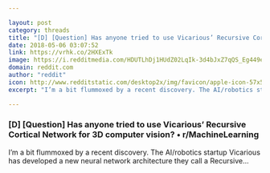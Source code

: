 ```yaml
---

layout: post
category: threads
title: "[D] [Question] Has anyone tried to use Vicarious’ Recursive Cortical Network for 3D computer vision?"
date: 2018-05-06 03:07:52
link: https://vrhk.co/2HXExTk
image: https://i.redditmedia.com/HDUTLhDj1HUdZ02LqIk-3d4bJxZ7qQS_Eg449e6B5CU.jpg?w=320&s=694651f4c0c30c325e0e634448a124c2
domain: reddit.com
author: "reddit"
icon: http://www.redditstatic.com/desktop2x/img/favicon/apple-icon-57x57.png
excerpt: "I’m a bit flummoxed by a recent discovery. The AI/robotics startup Vicarious has developed a new neural network architecture they call a Recursive..."

---
```


### [D] [Question] Has anyone tried to use Vicarious’ Recursive Cortical Network for 3D computer vision? • r/MachineLearning

I’m a bit flummoxed by a recent discovery. The AI/robotics startup Vicarious has developed a new neural network architecture they call a Recursive...